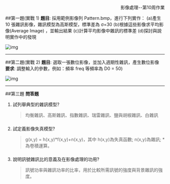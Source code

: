 <p align="right">
  影像處理--第10周作業
</p>

##第一題(實戰 1)
**題目**: 採用範例影像列 Pattern.bmp，進行下列實作：
(a)產生 10 張雜訊影像，雜訊模型為高斯模型，標準差為 σ=30
(b)根據這些影像求平均影像(Average Image) ，並輸出結果
(c)計算平均影像中雜訊的標準差
(d)探討與說明實作中的發現

![img](https://i.imgur.com/RlflsV1.png)

---

##第二題(實戰 2)
**題目**: 選取一張數位影像，並加入週期性雜訊，產生數位影像
**要求**: 調整輸入的參數，例如：頻率 freq 等頻率為 D0 = 50)

![img](https://i.imgur.com/pIgrmo8.png)

---

##第三題
**問答題**

1.  試列舉典型的雜訊模型?
    > 均衡雜訊、高斯雜訊、指數雜訊、瑞雷雜訊、鹽與胡椒雜訊、白雜訊

###

2. 試定義影像失真模型?
   > g(x,y) = h(x,y)*f(x,y)+n(x,y)，其中 h(x,y)為失真函數; n(x,y)為雜訊; *為卷積運算。

###

3. 說明訊號雜訊比的意義及在影像處理的功用?
   > 訊號功率與雜訊功率的比率，用於比較所需訊號的強度與背景雜訊的強度。
